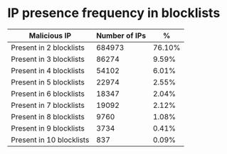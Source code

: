 # IP presence frequency in blocklists
| Malicious IP | Number of IPs | % |
|----|----|----|
| Present in 2 blocklists | 684973 | 76.10% |
| Present in 3 blocklists | 86274 | 9.59% |
| Present in 4 blocklists | 54102 | 6.01% |
| Present in 5 blocklists | 22974 | 2.55% |
| Present in 6 blocklists | 18347 | 2.04% |
| Present in 7 blocklists | 19092 | 2.12% |
| Present in 8 blocklists | 9760 | 1.08% |
| Present in 9 blocklists | 3734 | 0.41% |
| Present in 10 blocklists | 837 | 0.09% |
